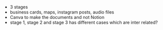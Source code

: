 
- 3 stages
- business cards, maps, instagram posts, audio files
- Canva to make the documents and not Notion
- stage 1, stage 2 and stage 3 has different cases which are inter related?